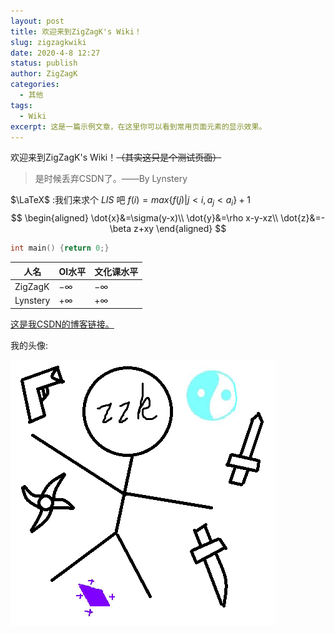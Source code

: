 ```yaml
---
layout: post
title: 欢迎来到ZigZagK's Wiki！
slug: zigzagkwiki
date: 2020-4-8 12:27
status: publish
author: ZigZagK
categories: 
  - 其他
tags:
  - Wiki
excerpt: 这是一篇示例文章，在这里你可以看到常用页面元素的显示效果。
---
```


欢迎来到ZigZagK's Wiki！~~（其实这只是个测试页面）~~

> 是时候丢弃CSDN了。——By Lynstery

$\LaTeX$ :我们来求个 $LIS$ 吧 $f(i)=max\{f(j)|j<i,a_j<a_i\}+1$
$$
\begin{aligned}
\dot{x}&=\sigma(y-x)\\
\dot{y}&=\rho x-y-xz\\
\dot{z}&=-\beta z+xy
\end{aligned}
$$

```cpp
int main() {return 0;}
```

| 人名     | OI水平    | 文化课水平 |
| -------- | --------- | ---------- |
| ZigZagK  | $-\infty$ | $-\infty$  |
| Lynstery | $+\infty$ | $+\infty$  |

[这是我CSDN的博客链接。](http://blog.csdn.net/zzkksunboy)

我的头像:

![Header](ZigZagKWiki.assets/176242131.png)